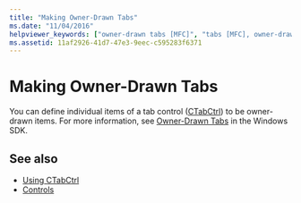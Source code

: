 ```yaml
---
title: "Making Owner-Drawn Tabs"
ms.date: "11/04/2016"
helpviewer_keywords: ["owner-drawn tabs [MFC]", "tabs [MFC], owner-drawn", "CTabCtrl class [MFC], owner-drawn tabs", "drawing [MFC], tabs"]
ms.assetid: 11af2926-41d7-47e3-9eec-c595283f6371
---
```

# Making Owner-Drawn Tabs

You can define individual items of a tab control ([CTabCtrl](../mfc/reference/ctabctrl-class.md)) to be owner-drawn items. For more information, see [Owner-Drawn Tabs](/windows/desktop/Controls/tab-controls) in the Windows SDK.

## See also

- [Using CTabCtrl](../mfc/using-ctabctrl.md)
- [Controls](../mfc/controls-mfc.md)
